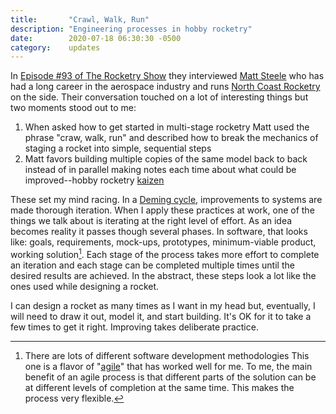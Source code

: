 ```yaml
---
title:       "Crawl, Walk, Run"
description: "Engineering processes in hobby rocketry"
date:        2020-07-18 06:30:30 -0500
category:    updates
---
```


In [Episode #93 of The Rocketry Show][1] they interviewed [Matt Steele][2] who has had a long career in the aerospace industry and runs [North Coast Rocketry][3] on the side. Their conversation touched on a lot of interesting things but two moments stood out to me:

1. When asked how to get started in multi-stage rocketry Matt used the phrase "craw, walk, run" and described how to break the mechanics of staging a rocket into simple, sequential steps
2. Matt favors building multiple copies of the same model back to back instead of in parallel making notes each time about what could be improved--hobby rocketry [kaizen][4]

These set my mind racing. In a [Deming cycle][5], improvements to systems are made thorough iteration. When I apply these practices at work, one of the things we talk about is iterating at the right level of effort. As an idea becomes reality it passes though several phases. In software, that looks like: goals, requirements, mock-ups, prototypes, minimum-viable product, working solution[^1]. Each stage of the process takes more effort to complete an iteration and each stage can be completed multiple times until the desired results are achieved. In the abstract, these steps look a lot like the ones used while designing a rocket.

I can design a rocket as many times as I want in my head but, eventually, I will need to draw it out, model it, and start building. It's OK for it to take a few times to get it right. Improving takes deliberate practice.

[^1]: There are lots of different software development methodologies
 This one is a flavor of "[agile][6]" that has worked well for me. To me, the main benefit of an agile process is that different parts of the solution can be at different levels of completion at the same time. This makes the process very flexible.

[1]: https://www.therocketryshow.com/93-matt-steele-on-rocket-staging-part-1/
[2]: https://www.linkedin.com/in/matt-steele
[3]: https://northcoastrocketry.com/
[4]: https://en.wikipedia.org/wiki/Kaizen
[5]: https://en.wikipedia.org/wiki/PDCA
[6]: https://en.wikipedia.org/wiki/Agile_software_development
